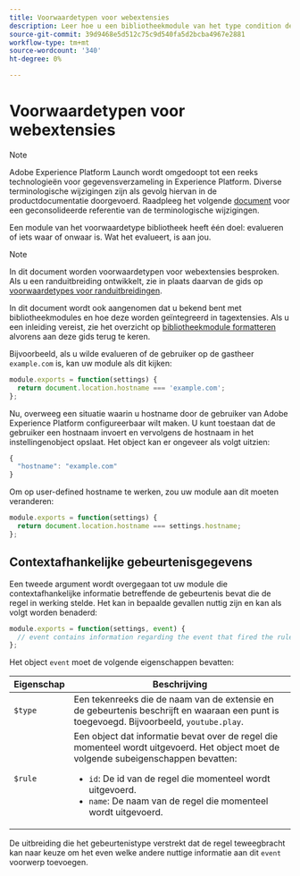 ```yaml
---
title: Voorwaardetypen voor webextensies
description: Leer hoe u een bibliotheekmodule van het type condition definieert voor een tagextensie in een webeigenschap.
source-git-commit: 39d9468e5d512c75c9d540fa5d2bcba4967e2881
workflow-type: tm+mt
source-wordcount: '340'
ht-degree: 0%

---
```


# Voorwaardetypen voor webextensies

>[!NOTE]
>
>Adobe Experience Platform Launch wordt omgedoopt tot een reeks technologieën voor gegevensverzameling in Experience Platform. Diverse terminologische wijzigingen zijn als gevolg hiervan in de productdocumentatie doorgevoerd. Raadpleeg het volgende [document](../../term-updates.md) voor een geconsolideerde referentie van de terminologische wijzigingen.

Een module van het voorwaardetype bibliotheek heeft één doel: evalueren of iets waar of onwaar is. Wat het evalueert, is aan jou.

>[!NOTE]
>
>In dit document worden voorwaardetypen voor webextensies besproken. Als u een randuitbreiding ontwikkelt, zie in plaats daarvan de gids op [voorwaardetypes voor randuitbreidingen](../edge/condition-types.md).
>
>In dit document wordt ook aangenomen dat u bekend bent met bibliotheekmodules en hoe deze worden geïntegreerd in tagextensies. Als u een inleiding vereist, zie het overzicht op [bibliotheekmodule formatteren](./format.md) alvorens aan deze gids terug te keren.

Bijvoorbeeld, als u wilde evalueren of de gebruiker op de gastheer `example.com` is, kan uw module als dit kijken:

```js
module.exports = function(settings) {
  return document.location.hostname === 'example.com';
};
```

Nu, overweeg een situatie waarin u hostname door de gebruiker van Adobe Experience Platform configureerbaar wilt maken. U kunt toestaan dat de gebruiker een hostnaam invoert en vervolgens de hostnaam in het instellingenobject opslaat. Het object kan er ongeveer als volgt uitzien:

```js
{
  "hostname": "example.com"
}
```

Om op user-defined hostname te werken, zou uw module aan dit moeten veranderen:

```js
module.exports = function(settings) {
  return document.location.hostname === settings.hostname;
};
```

## Contextafhankelijke gebeurtenisgegevens

Een tweede argument wordt overgegaan tot uw module die contextafhankelijke informatie betreffende de gebeurtenis bevat die de regel in werking stelde. Het kan in bepaalde gevallen nuttig zijn en kan als volgt worden benaderd:

```js
module.exports = function(settings, event) {
  // event contains information regarding the event that fired the rule
};
```

Het object `event` moet de volgende eigenschappen bevatten:

| Eigenschap | Beschrijving |
| --- | --- |
| `$type` | Een tekenreeks die de naam van de extensie en de gebeurtenis beschrijft en waaraan een punt is toegevoegd. Bijvoorbeeld, `youtube.play`. |
| `$rule` | Een object dat informatie bevat over de regel die momenteel wordt uitgevoerd. Het object moet de volgende subeigenschappen bevatten:<ul><li>`id`: De id van de regel die momenteel wordt uitgevoerd.</li><li>`name`: De naam van de regel die momenteel wordt uitgevoerd.</li></ul> |

De uitbreiding die het gebeurtenistype verstrekt dat de regel teweegbracht kan naar keuze om het even welke andere nuttige informatie aan dit `event` voorwerp toevoegen.

